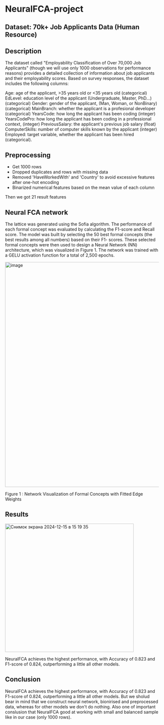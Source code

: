 # NeuralFCA-project

## Dataset: **70k+ Job Applicants Data (Human Resource)**

## Description

The dataset called "Employability Classification of Over 70,000 Job Applicants" (though we will use only 1000 observations for performance reasons) provides a detailed collection of information about job applicants and their employability scores. Based on survey responses, the dataset includes the following columns:

Age: age of the applicant, >35 years old or <35 years old (categorical)
EdLevel: education level of the applicant (Undergraduate, Master, PhD…) (categorical)
Gender: gender of the applicant, (Man, Woman, or NonBinary) (categorical)
MainBranch: whether the applicant is a profesional developer (categorical)
YearsCode: how long the applicant has been coding (integer)
YearsCodePro: how long the applicant has been coding in a professional context, (integer)
PreviousSalary: the applicant's previous job salary (float)
ComputerSkills: number of computer skills known by the applicant (integer)
Employed: target variable, whether the applicant has been hired (categorical).

## Preprocessing 
- Get 1000 rows 
- Dropped duplicates and rows with missing data
- Removed 'HaveWorkedWith' and 'Country' to avoid excessive features after one-hot encoding
- Binarized numerical features based on the mean value of each column

Then we got 21 result features

## Neural FCA network

The lattice was generated using the Sofia algorithm. The performance of each formal concept was evaluated by calculating the F1-score and Recall score.
The model was built by selecting the 50 best formal concepts (the best results among all numbers) based on their F1- scores. These selected formal concepts were then used to design a Neural Network (NN) architecture, which was visualized in Figure 1. The network was trained with a GELU activation function for a total of 2,500 epochs.

  <img width="738" alt="image" src="https://github.com/user-attachments/assets/00697594-9c66-4f7f-a60e-12b32927dc56" />

  Figure 1 :  Network Visualization of Formal Concepts with Fitted Edge Weights
  
## Results
<img width="421" alt="Снимок экрана 2024-12-15 в 15 19 35" src="https://github.com/user-attachments/assets/c5181b07-340e-4e59-8438-90fc52c458cd" />

NeuralFCA achieves the highest performance, with Accuracy of 0.823 and F1-score of 0.824, outperforming a little all other models. 

## Conclusion 

NeuralFCA achieves the highest performance, with Accuracy of 0.823 and F1-score of 0.824, outperforming a little all other models. But we sholud bear in mind that we construct neural network, bionirised and preprocessed data, whereas for other models we don't do nothing. Also one of important conslusion that NeuralFCA good at working with small and balanced sample like in our case (only 1000 rows).
